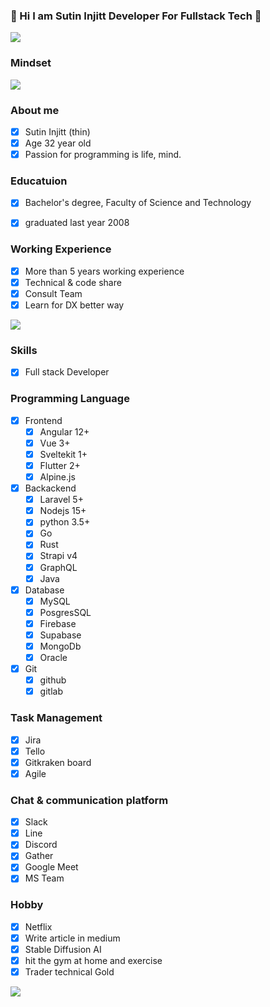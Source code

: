 ### :whale: Hi I am Sutin Injitt Developer For Fullstack Tech :snake:
<img src="https://scontent.fbkk5-7.fna.fbcdn.net/v/t39.30808-6/338741105_130420846528000_3119695893110284636_n.jpg?_nc_cat=107&cb=99be929b-59f725be&ccb=1-7&_nc_sid=8bfeb9&_nc_eui2=AeG1UuVMW9E4daYv7UcCCja0zz2V5G0rVIvPPZXkbStUi-QjHsbLEXxYs4RmlfjOokxeZPnmRxc9Us0YHcpShsr7&_nc_ohc=mLgnc9lKUqkAX8h_Z87&_nc_ht=scontent.fbkk5-7.fna&oh=00_AfDmIdWx3tDjupzXr_0GJitbbzIiC5k-EFvmGHGfAs6y3g&oe=64C3C098" />

### Mindset
<img src="https://scontent.fbkk5-3.fna.fbcdn.net/v/t39.30808-6/357012904_3520718961537299_7269356057051113409_n.jpg?_nc_cat=105&cb=99be929b-59f725be&ccb=1-7&_nc_sid=730e14&_nc_eui2=AeHRxrc0YyDztCbcZq-inwQdv7-7D__bidi_v7sP_9uJ2FU3S3jqZ3JAdafU0l-4YsqrbVCavpwyeSfPkFTHa0YA&_nc_ohc=TqhPFNK8MswAX_F09VL&_nc_ht=scontent.fbkk5-3.fna&oh=00_AfAqEVZ6KcRFfbdjcMkiHRnxx5IV05tb3gbRrajuQ26_kA&oe=64C4648C" />

### About me

- [x] Sutin Injitt (thin)
- [x] Age 32 year old
- [x] Passion for programming is life, mind.

### Educatuion
- [x] Bachelor's degree, Faculty of Science and Technology
- [x] graduated last year 2008


### Working Experience
- [x] More than 5 years working experience
- [X] Technical & code share
- [X] Consult Team
- [X] Learn for DX better way

<img src="https://scontent.fbkk5-5.fna.fbcdn.net/v/t39.30808-6/355123612_3512769868998875_3577152423803643190_n.jpg?stp=cp6_dst-jpg&_nc_cat=104&cb=99be929b-59f725be&ccb=1-7&_nc_sid=8bfeb9&_nc_eui2=AeHfbovsNGRC0U6JRVjrTv07upJTs9pRW926klOz2lFb3WcYZ2eyuxdjORe33xNmKXe3Fuj7HKQbwyaptyVuhmU9&_nc_ohc=Vb9CtpUeff4AX84FPGK&_nc_ht=scontent.fbkk5-5.fna&oh=00_AfBppLE56hQGYRngSbO5rL4zf9uZ7PNylNdu44RdsgvTXw&oe=64C44893" />

### Skills
- [x] Full stack Developer

### Programming Language
- [x] Frontend
  - [x] Angular 12+
  - [x] Vue 3+
  - [x] Sveltekit 1+
  - [x] Flutter 2+
  - [x] Alpine.js
      
- [x] Backackend 
  - [x] Laravel 5+
  - [x] Nodejs 15+
  - [x] python 3.5+  
  - [x] Go
  - [x] Rust
  - [x] Strapi v4
  - [x] GraphQL
  - [x] Java
      
- [x] Database 
  - [x] MySQL
  - [x] PosgresSQL 
  - [x] Firebase
  - [x] Supabase
  - [x] MongoDb
  - [x] Oracle

- [x] Git 
  - [x] github
  - [x] gitlab 

### Task Management
- [X] Jira
- [X] Tello
- [X] Gitkraken board
- [X] Agile

### Chat & communication platform
- [X] Slack
- [X] Line
- [X] Discord
- [X] Gather
- [X] Google Meet
- [X] MS Team   

### Hobby
- [x] Netflix
- [X] Write article in medium
- [X] Stable Diffusion AI
- [X] hit the gym at home and exercise
- [X] Trader technical Gold

<img src="https://scontent.fbkk5-4.fna.fbcdn.net/v/t39.30808-6/359385334_3527642820844913_949360652366279246_n.jpg?_nc_cat=110&cb=99be929b-59f725be&ccb=1-7&_nc_sid=730e14&_nc_eui2=AeEIPi9eJkgRt99QVh920F-NB5YlKmpjTD8HliUqamNMP-ccmQhsKeHhf2BGdz9Bv-ZzfwBLFCM3ZLdEnvHgecDv&_nc_ohc=k1s7NQ3GMTcAX9Sr3pe&_nc_ht=scontent.fbkk5-4.fna&oh=00_AfBKxyRxc68zDiGN3uVxcInvDEdDlM6mnTSnap34E9Cchg&oe=64C4A2D0" /> 


